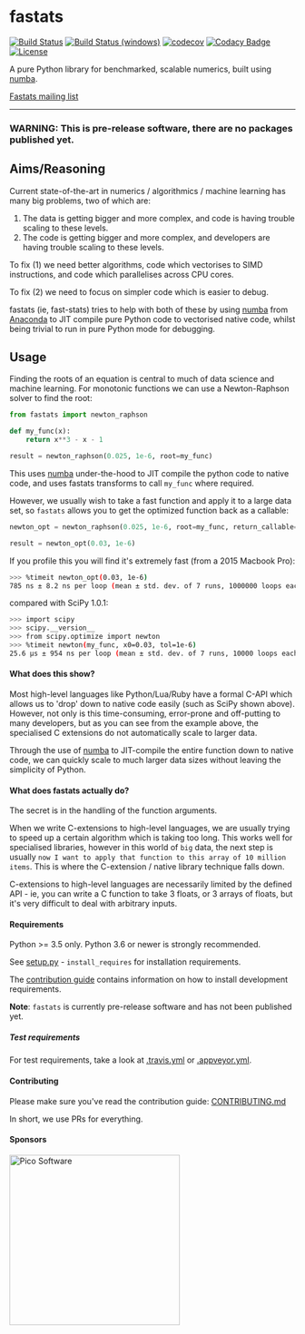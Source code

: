 # fastats
[![Build Status](https://travis-ci.org/fastats/fastats.svg?branch=master)](https://travis-ci.org/fastats/fastats)
[![Build Status (windows)](https://ci.appveyor.com/api/projects/status/9ufvyclit358sfb8/branch/master?svg=true)](https://ci.appveyor.com/project/pawroman/fastats/branch/master)
[![codecov](https://codecov.io/gh/fastats/fastats/branch/master/graph/badge.svg)](https://codecov.io/gh/fastats/fastats)
[![Codacy Badge](https://api.codacy.com/project/badge/Grade/2199521147834d58b9f0e8e155c97309)](https://www.codacy.com/app/dave.willmer/fastats?utm_source=github.com&amp;utm_medium=referral&amp;utm_content=fastats/fastats&amp;utm_campaign=Badge_Grade)
[![License](https://img.shields.io/badge/license-MIT-blue.svg)](https://opensource.org/licenses/MIT)

A pure Python library for benchmarked, scalable numerics, built using [numba](https://numba.pydata.org/).

[Fastats mailing list](https://groups.google.com/forum/#!forum/fastats)


---

### WARNING: **This is pre-release software, there are no packages published yet.**

## Aims/Reasoning


Current state-of-the-art in numerics / algorithmics / machine learning has many big problems, two of which are:

1. The data is getting bigger and more complex, and code is having trouble scaling to these levels.
2. The code is getting bigger and more complex, and developers are having trouble scaling to these levels.

To fix (1) we need better algorithms, code which vectorises to SIMD instructions, and code which parallelises across CPU cores.

To fix (2) we need to focus on simpler code which is easier to debug.

fastats (ie, fast-stats) tries to help with both of these by using [numba](https://numba.pydata.org/)
from [Anaconda](https://www.anaconda.com/) to JIT compile pure Python code to
vectorised native code, whilst being trivial to run in pure Python mode for debugging.

## Usage

Finding the roots of an equation is central to much of data science and machine learning. For monotonic functions we can use a Newton-Raphson solver to find the root:

```python
from fastats import newton_raphson

def my_func(x):
    return x**3 - x - 1

result = newton_raphson(0.025, 1e-6, root=my_func)
```

This uses [numba](https://numba.pydata.org/) under-the-hood to JIT compile the python code to native code, and uses fastats transforms to call ``my_func`` where required.

However, we usually wish to take a fast function and apply it to a large data set, so ``fastats`` allows you to get the optimized function back as a callable:

```python
newton_opt = newton_raphson(0.025, 1e-6, root=my_func, return_callable=True)

result = newton_opt(0.03, 1e-6)
```

If you profile this you will find it's extremely fast (from a 2015 Macbook Pro):

```bash
>>> %timeit newton_opt(0.03, 1e-6)
785 ns ± 8.2 ns per loop (mean ± std. dev. of 7 runs, 1000000 loops each)
```

compared with SciPy 1.0.1:

 ```bash
 >>> import scipy
 >>> scipy.__version__
 >>> from scipy.optimize import newton
 >>> %timeit newton(my_func, x0=0.03, tol=1e-6)
25.6 µs ± 954 ns per loop (mean ± std. dev. of 7 runs, 10000 loops each)
 ```


#### What does this show?

Most high-level languages like Python/Lua/Ruby have a formal C-API which allows us to 'drop' down to native code easily (such as SciPy shown above). However, not only is this time-consuming, error-prone and off-putting to many developers, but as you can see from the example above, the specialised C extensions do not automatically scale to larger data.

Through the use of [numba](https://numba.pydata.org/) to JIT-compile the entire function down to native code, we can quickly scale to much larger data sizes without leaving the simplicity of Python.

#### What does fastats actually do?

The secret is in the handling of the function arguments.

When we write C-extensions to high-level languages, we are usually trying to speed up a certain algorithm which is taking too long. This works well for specialised libraries, however in this world of `big` data, the next step is usually `now I want to apply that function to this array of 10 million items`. This is where the C-extension / native library technique falls down.

C-extensions to high-level languages are necessarily limited by the defined API - ie, you can write a C function to take 3 floats, or 3 arrays of floats, but it's very difficult to deal with arbitrary inputs.

#### Requirements

Python >= 3.5 only.  Python 3.6 or newer is strongly recommended.

See [setup.py](setup.py) - `install_requires` for installation requirements.

The [contribution guide](.github/CONTRIBUTING.md) contains information on how to install
development requirements.

**Note**: `fastats` is currently pre-release software and has not been published yet.

##### Test requirements

For test requirements, take a look at [.travis.yml](.travis.yml) or [.appveyor.yml](.appveyor.yml).

#### Contributing

Please make sure you've read the contribution guide: [CONTRIBUTING.md](.github/CONTRIBUTING.md)

In short, we use PRs for everything.


#### Sponsors

<img src="http://pico-software.com/images/picosoftware.png" width="300" alt="Pico Software" title="Pico Software"/>
